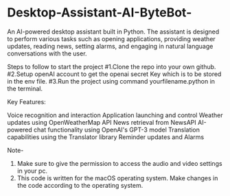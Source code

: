 # Desktop-Assistant-AI-ByteBot-
 An AI-powered desktop assistant built in Python. The assistant is designed to perform various tasks such as opening applications, providing weather updates, reading news, setting alarms, and engaging in natural language conversations with the user.

 Steps to follow to start the project
 #1.Clone the repo into your own github.
 #2.Setup openAI account to get the openai secret Key which is to be stored in the env file.
 #3.Run the project using command yourfilename.python in the terminal.

 Key Features:

Voice recognition and interaction
Application launching and control
Weather updates using OpenWeatherMap API
News retrieval from NewsAPI
AI-powered chat functionality using OpenAI's GPT-3 model
Translation capabilities using the Translator library
Reminder updates and Alarms


Note-
1. Make sure to give the permission to access the audio and video settings in your pc.
2. This code is written for the macOS operating system. Make changes in the code according to the operating system.

